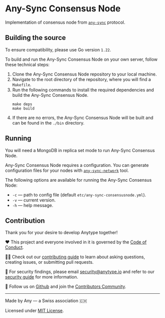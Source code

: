 # Any-Sync Consensus Node
Implementation of consensus node from [`any-sync`](https://github.com/anyproto/any-sync) protocol.

## Building the source
To ensure compatibility, please use Go version `1.22`.

To build and run the Any-Sync Consensus Node on your own server, follow these technical steps:

1.  Clone the Any-Sync Consensus Node repository to your local machine.
2.  Navigate to the root directory of the repository, where you will find a `Makefile`.
3.  Run the following commands to install the required dependencies and build the Any-Sync Consensus Node.
    ```
    make deps
    make build
    ```
4.  If there are no errors, the Any-Sync Consensus Node will be built and can be found in the `./bin` directory.

## Running
You will need a MongoDB in replica set mode to run Any-Sync Consensus Node.

Any-Sync Consensus Node requires a configuration. You can generate configuration files for your nodes with [`any-sync-network`](https://github.com/anyproto/any-sync-tools) tool.

The following options are available for running the Any-Sync Consensus Node:

 - `-c` — path to config file (default `etc/any-sync-consensusnode.yml`). 
 - `-v` — current version.
 - `-h` — help message.

## Contribution
Thank you for your desire to develop Anytype together!

❤️ This project and everyone involved in it is governed by the [Code of Conduct](https://github.com/anyproto/.github/blob/main/docs/CODE_OF_CONDUCT.md).

🧑‍💻 Check out our [contributing guide](https://github.com/anyproto/.github/blob/main/docs/CONTRIBUTING.md) to learn about asking questions, creating issues, or submitting pull requests.

🫢 For security findings, please email [security@anytype.io](mailto:security@anytype.io) and refer to our [security guide](https://github.com/anyproto/.github/blob/main/docs/SECURITY.md) for more information.

🤝 Follow us on [Github](https://github.com/anyproto) and join the [Contributors Community](https://github.com/orgs/anyproto/discussions).

---
Made by Any — a Swiss association 🇨🇭

Licensed under [MIT License](./LICENSE.md).
